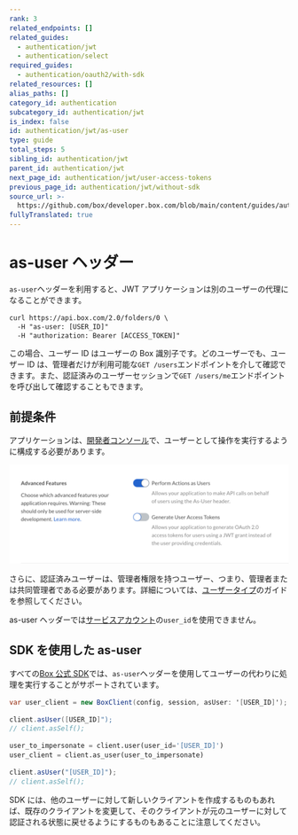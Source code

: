 ```yaml
---
rank: 3
related_endpoints: []
related_guides:
  - authentication/jwt
  - authentication/select
required_guides:
  - authentication/oauth2/with-sdk
related_resources: []
alias_paths: []
category_id: authentication
subcategory_id: authentication/jwt
is_index: false
id: authentication/jwt/as-user
type: guide
total_steps: 5
sibling_id: authentication/jwt
parent_id: authentication/jwt
next_page_id: authentication/jwt/user-access-tokens
previous_page_id: authentication/jwt/without-sdk
source_url: >-
  https://github.com/box/developer.box.com/blob/main/content/guides/authentication/jwt/as-user.md
fullyTranslated: true
---
```


# as-user ヘッダー

`as-user`ヘッダーを利用すると、JWT アプリケーションは別のユーザーの代理になることができます。

```curl
curl https://api.box.com/2.0/folders/0 \
  -H "as-user: [USER_ID]"
  -H "authorization: Bearer [ACCESS_TOKEN]"

```

<Message>

この場合、ユーザー ID はユーザーの Box 識別子です。どのユーザーでも、ユーザー ID は、管理者だけが利用可能な`GET /users`エンドポイントを介して確認できます。また、認証済みのユーザーセッションで`GET /users/me`エンドポイントを呼び出して確認することもできます。

</Message>

## 前提条件

アプリケーションは、[開発者コンソール][devconsole]で、ユーザーとして操作を実行するように構成する必要があります。

<ImageFrame border center>

![高度な機能](./enable-perform-actions-as-users.png)

</ImageFrame>

さらに、認証済みユーザーは、管理者権限を持つユーザー、つまり、管理者または共同管理者である必要があります。詳細については、[ユーザータイプ](page://platform/user-types)のガイドを参照してください。

<Message>

as-user ヘッダーでは[サービスアカウント](page://platform/user-types/#service-account)の`user_id`を使用できません。

</Message>

## SDK を使用した as-user

すべての[Box 公式 SDK][sdk]では、`as-user`ヘッダーを使用してユーザーの代わりに処理を実行することがサポートされています。

<Tabs>

<Tab title=".NET">

```csharp
var user_client = new BoxClient(config, session, asUser: '[USER_ID]');

```

</Tab>

<Tab title="Java">

```java
client.asUser([USER_ID]");
// client.asSelf();

```

</Tab>

<Tab title="Python">

```python
user_to_impersonate = client.user(user_id='[USER_ID]')
user_client = client.as_user(user_to_impersonate)

```

</Tab>

<Tab title="Node">

```js
client.asUser("[USER_ID]");
// client.asSelf();
```

</Tab>

</Tabs>

<Message warning>

SDK には、他のユーザーに対して新しいクライアントを作成するものもあれば、既存のクライアントを変更して、そのクライアントが元のユーザーに対して認証される状態に戻せるようにするものもあることに注意してください。

</Message>

[devconsole]: https://app.box.com/developers/console
[sdk]: g://tooling/sdks
